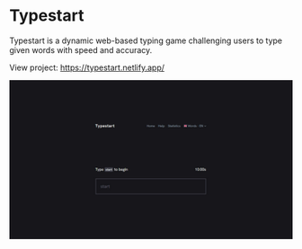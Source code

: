 # Typestart
Typestart is a dynamic web-based typing game challenging users to type given words with speed and accuracy.

View project: https://typestart.netlify.app/

![Typestart](assets/images/social.jpg)